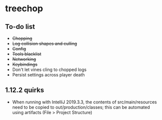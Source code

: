 # treechop

## To-do list
* ~~Chopping~~
* ~~Log collision shapes and culling~~
* ~~Config~~
* ~~Tools blacklist~~
* ~~Networking~~
* ~~Keybindings~~
* Don't let vines cling to chopped logs
* Persist settings across player death

## 1.12.2 quirks
* When running with IntelliJ 2019.3.3, the contents of src/main/resources need to be copied to out/production/classes; this can be automated using artifacts (File > Project Structure)
